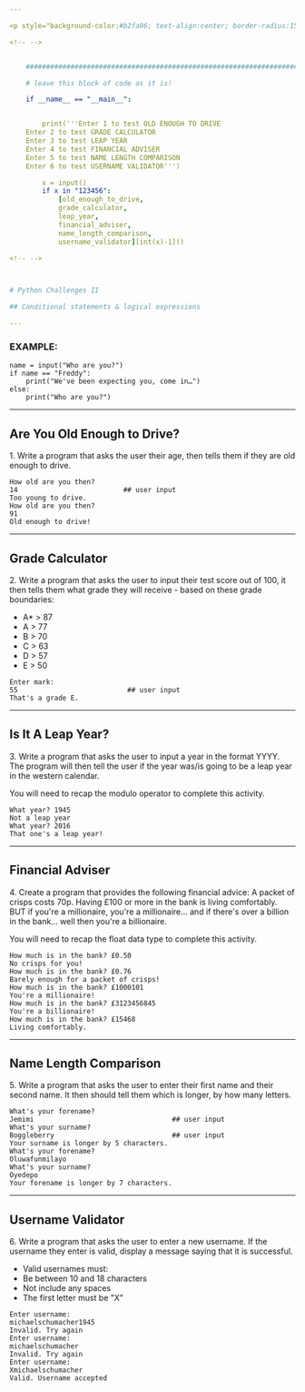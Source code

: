 ```yaml
---

<p style="background-color:#b2fa96; text-align:center; border-radius:15px; margin-bottom:3em;"><b>NOTICE</b>: This problem set was altered on 13/09/2022. To make sure the automated tests still pass: copy and paste the code below into your main method</p>

<!-- -->


    #####################################################################

    # leave this block of code as it is!

    if __name__ == "__main__":


    	print('''Enter 1 to test OLD ENOUGH TO DRIVE
    Enter 2 to test GRADE CALCULATOR
    Enter 3 to test LEAP YEAR
    Enter 4 to test FINANCIAL ADVISER
    Enter 5 to test NAME LENGTH COMPARISON
    Enter 6 to test USERNAME VALIDATOR''')

    	x = input()
    	if x in "123456":
    		[old_enough_to_drive,
    		grade_calculator,
    		leap_year,
    		financial_adviser,
    		name_length_comparison,
    		username_validator][int(x)-1]()

<!-- -->



# Python Challenges II

## Conditional statements & logical expressions

---
```


### EXAMPLE:

	name = input("Who are you?")
	if name == "Freddy":
	    print("We've been expecting you, come in…")
	else:
	    print("Who are you?")


---

## Are You Old Enough to Drive?

1\. Write a program that asks the user their age, then tells them if they are old enough to drive.

	How old are you then?
	14                          ## user input
	Too young to drive.
	How old are you then?
	91
	Old enough to drive!

---

## Grade Calculator

2\. Write a program that asks the user to input their test score out of 100, it then tells them what grade they will receive - based on these grade boundaries:

<ul>
<li>A* > 87</li>
<li>A > 77</li>
<li>B > 70</li>
<li>C > 63</li>
<li>D > 57</li>
<li>E > 50</li>
</ul>

<!-- -->
	Enter mark:
	55                           ## user input
	That's a grade E.
<!-- -->
---

## Is It A Leap Year?

3\. Write a program that asks the user to input a year in the format YYYY. The program will then tell the user if the year was/is going to be a leap year in the western calendar.

You will need to recap the modulo operator to complete this activity.

	What year? 1945
	Not a leap year
	What year? 2016
	That one's a leap year!

---

## Financial Adviser

4\. Create a program that provides the following financial advice: A packet of crisps costs 70p. Having £100 or more in the bank is living comfortably. BUT if you're a millionaire, you're a millionaire... and if there's over a billion in the bank... well then you're a billionaire.

You will need to recap the float data type to complete this activity.

	How much is in the bank? £0.50
	No crisps for you!
	How much is in the bank? £0.76
	Barely enough for a packet of crisps!
	How much is in the bank? £1000101
	You're a millionaire!
	How much is in the bank? £3123456845
	You're a billionaire!
	How much is in the bank? £15468
	Living comfortably.

---

## Name Length Comparison

5\. Write a program that asks the user to enter their first name and their second name. It then should tell them which is longer, by how many letters.

	What's your forename?
	Jemimi                                  ## user input
	What's your surname?
	Boggleberry                             ## user input
	Your surname is longer by 5 characters.
	What's your forename?
	Oluwafunmilayo
	What's your surname?
	Oyedepo
	Your forename is longer by 7 characters.

---

## Username Validator

6\. Write a program that asks the user to enter a new username. If the username they enter is valid, display a message saying that it is successful.

- Valid usernames must:
- Be between 10 and 18 characters
- Not include any spaces
- The first letter must be "X"

<!-- -->

	Enter username:
	michaelschumacher1945
	Invalid. Try again
	Enter username:
	michaelschumacher
	Invalid. Try again
	Enter username:
	Xmichaelschumacher
	Valid. Username accepted

